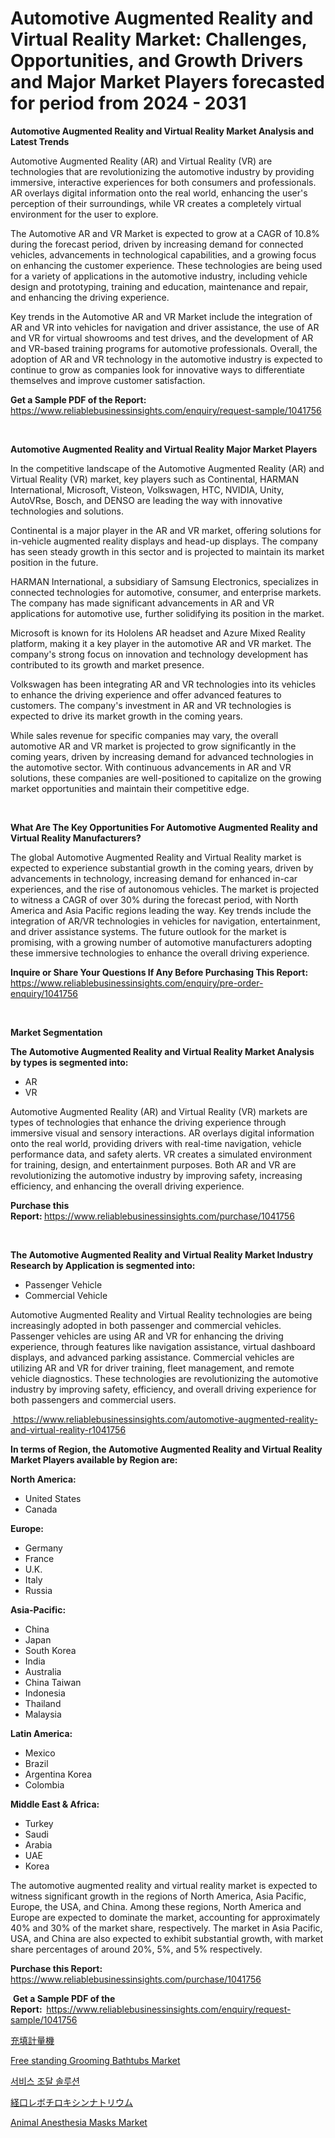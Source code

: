 <p><h1>Automotive Augmented Reality and Virtual Reality Market: Challenges, Opportunities, and Growth Drivers and Major Market Players forecasted for period from 2024 - 2031</h1></p><p><strong>Automotive Augmented Reality and Virtual Reality Market Analysis and Latest Trends</strong></p>
<p><p>Automotive Augmented Reality (AR) and Virtual Reality (VR) are technologies that are revolutionizing the automotive industry by providing immersive, interactive experiences for both consumers and professionals. AR overlays digital information onto the real world, enhancing the user's perception of their surroundings, while VR creates a completely virtual environment for the user to explore.</p><p>The Automotive AR and VR Market is expected to grow at a CAGR of 10.8% during the forecast period, driven by increasing demand for connected vehicles, advancements in technological capabilities, and a growing focus on enhancing the customer experience. These technologies are being used for a variety of applications in the automotive industry, including vehicle design and prototyping, training and education, maintenance and repair, and enhancing the driving experience.</p><p>Key trends in the Automotive AR and VR Market include the integration of AR and VR into vehicles for navigation and driver assistance, the use of AR and VR for virtual showrooms and test drives, and the development of AR and VR-based training programs for automotive professionals. Overall, the adoption of AR and VR technology in the automotive industry is expected to continue to grow as companies look for innovative ways to differentiate themselves and improve customer satisfaction.</p></p>
<p><strong>Get a Sample PDF of the Report:&nbsp;</strong> <a href="https://www.reliablebusinessinsights.com/enquiry/request-sample/1041756">https://www.reliablebusinessinsights.com/enquiry/request-sample/1041756</a></p>
<p>&nbsp;</p>
<p><strong>Automotive Augmented Reality and Virtual Reality Major Market Players</strong></p>
<p><p>In the competitive landscape of the Automotive Augmented Reality (AR) and Virtual Reality (VR) market, key players such as Continental, HARMAN International, Microsoft, Visteon, Volkswagen, HTC, NVIDIA, Unity, AutoVRse, Bosch, and DENSO are leading the way with innovative technologies and solutions.</p><p>Continental is a major player in the AR and VR market, offering solutions for in-vehicle augmented reality displays and head-up displays. The company has seen steady growth in this sector and is projected to maintain its market position in the future.</p><p>HARMAN International, a subsidiary of Samsung Electronics, specializes in connected technologies for automotive, consumer, and enterprise markets. The company has made significant advancements in AR and VR applications for automotive use, further solidifying its position in the market.</p><p>Microsoft is known for its Hololens AR headset and Azure Mixed Reality platform, making it a key player in the automotive AR and VR market. The company's strong focus on innovation and technology development has contributed to its growth and market presence.</p><p>Volkswagen has been integrating AR and VR technologies into its vehicles to enhance the driving experience and offer advanced features to customers. The company's investment in AR and VR technologies is expected to drive its market growth in the coming years.</p><p>While sales revenue for specific companies may vary, the overall automotive AR and VR market is projected to grow significantly in the coming years, driven by increasing demand for advanced technologies in the automotive sector. With continuous advancements in AR and VR solutions, these companies are well-positioned to capitalize on the growing market opportunities and maintain their competitive edge.</p></p>
<p>&nbsp;</p>
<p><strong>What Are The Key Opportunities For Automotive Augmented Reality and Virtual Reality Manufacturers?</strong></p>
<p><p>The global Automotive Augmented Reality and Virtual Reality market is expected to experience substantial growth in the coming years, driven by advancements in technology, increasing demand for enhanced in-car experiences, and the rise of autonomous vehicles. The market is projected to witness a CAGR of over 30% during the forecast period, with North America and Asia Pacific regions leading the way. Key trends include the integration of AR/VR technologies in vehicles for navigation, entertainment, and driver assistance systems. The future outlook for the market is promising, with a growing number of automotive manufacturers adopting these immersive technologies to enhance the overall driving experience.</p></p>
<p><strong>Inquire or Share Your Questions If Any Before Purchasing This Report:</strong> <a href="https://www.reliablebusinessinsights.com/enquiry/pre-order-enquiry/1041756">https://www.reliablebusinessinsights.com/enquiry/pre-order-enquiry/1041756</a></p>
<p>&nbsp;</p>
<p><strong>Market Segmentation</strong></p>
<p><strong>The Automotive Augmented Reality and Virtual Reality Market Analysis by types is segmented into:</strong></p>
<p><ul><li>AR</li><li>VR</li></ul></p>
<p><p>Automotive Augmented Reality (AR) and Virtual Reality (VR) markets are types of technologies that enhance the driving experience through immersive visual and sensory interactions. AR overlays digital information onto the real world, providing drivers with real-time navigation, vehicle performance data, and safety alerts. VR creates a simulated environment for training, design, and entertainment purposes. Both AR and VR are revolutionizing the automotive industry by improving safety, increasing efficiency, and enhancing the overall driving experience.</p></p>
<p><strong>Purchase this Report:&nbsp;</strong><a href="https://www.reliablebusinessinsights.com/purchase/1041756">https://www.reliablebusinessinsights.com/purchase/1041756</a></p>
<p>&nbsp;</p>
<p><strong>The Automotive Augmented Reality and Virtual Reality Market Industry Research by Application is segmented into:</strong></p>
<p><ul><li>Passenger Vehicle</li><li>Commercial Vehicle</li></ul></p>
<p><p>Automotive Augmented Reality and Virtual Reality technologies are being increasingly adopted in both passenger and commercial vehicles. Passenger vehicles are using AR and VR for enhancing the driving experience, through features like navigation assistance, virtual dashboard displays, and advanced parking assistance. Commercial vehicles are utilizing AR and VR for driver training, fleet management, and remote vehicle diagnostics. These technologies are revolutionizing the automotive industry by improving safety, efficiency, and overall driving experience for both passengers and commercial users.</p></p>
<p><a href="https://www.reliablebusinessinsights.com/automotive-augmented-reality-and-virtual-reality-r1041756">&nbsp;https://www.reliablebusinessinsights.com/automotive-augmented-reality-and-virtual-reality-r1041756</a></p>
<p><strong>In terms of Region, the Automotive Augmented Reality and Virtual Reality Market Players available by Region are:</strong></p>
<p>
    <p> <strong> North America: </strong>
        <ul>
            <li>United States</li>
            <li>Canada</li>
        </ul>
        </p> 
    <p> <strong> Europe: </strong>
        <ul>
            <li>Germany</li>
            <li>France</li>
            <li>U.K.</li>
            <li>Italy</li>
            <li>Russia</li>
        </ul>
        </p> 
    <p> <strong> Asia-Pacific: </strong>
        <ul>
            <li>China</li>
            <li>Japan</li>
            <li>South Korea</li>
            <li>India</li>
            <li>Australia</li>
            <li>China Taiwan</li>
            <li>Indonesia</li>
            <li>Thailand</li>
            <li>Malaysia</li>
        </ul>
        </p> 
    <p> <strong> Latin America: </strong>
        <ul>
            <li>Mexico</li>
            <li>Brazil</li>
            <li>Argentina Korea</li>
            <li>Colombia</li>
        </ul>
        </p> 
    <p> <strong> Middle East & Africa: </strong>
        <ul>
            <li>Turkey</li>
            <li>Saudi</li>
            <li>Arabia</li>
            <li>UAE</li>
            <li>Korea</li>
        </ul>
    </p>
    </p>
<p><p>The automotive augmented reality and virtual reality market is expected to witness significant growth in the regions of North America, Asia Pacific, Europe, the USA, and China. Among these regions, North America and Europe are expected to dominate the market, accounting for approximately 40% and 30% of the market share, respectively. The market in Asia Pacific, USA, and China are also expected to exhibit substantial growth, with market share percentages of around 20%, 5%, and 5% respectively.</p></p>
<p><strong>Purchase this Report: </strong><a href="https://www.reliablebusinessinsights.com/purchase/1041756">https://www.reliablebusinessinsights.com/purchase/1041756</a></p>
<p>&nbsp;<strong>Get a Sample PDF of the Report:&nbsp;&nbsp;</strong><a href="https://www.reliablebusinessinsights.com/enquiry/request-sample/1041756">https://www.reliablebusinessinsights.com/enquiry/request-sample/1041756</a></p>
<p><strong></strong></p>
<p><p><a href="https://github.com/SantosDicki04/Market-Research-Report-List-2/blob/main/9948682120341.md">充填計量機</a></p><p><a href="https://github.com/caicuccucga/Market-Research-Report-List-1/blob/main/free-standing-grooming-bathtubs-market.md">Free standing Grooming Bathtubs Market</a></p><p><a href="https://medium.com/@corneliutrifa2022/2024%EB%85%84%EB%B6%80%ED%84%B0-2031%EB%85%84%EA%B9%8C%EC%A7%80-cagr%EB%A1%9C-%EC%84%B1%EC%9E%A5%ED%95%98%EA%B3%A0-%EC%9E%88%EB%8A%94-%EC%84%9C%EB%B9%84%EC%8A%A4-%EA%B5%AC%EB%A7%A4-%EC%86%94%EB%A3%A8%EC%85%98-%EC%8B%9C%EC%9E%A5-%EA%B7%9C%EB%AA%A8%EC%97%90-%EB%8C%80%ED%95%9C-%ED%86%B5%EC%B0%B0%EB%A0%A5-1cbf38c524c6">서비스 조달 솔루션</a></p><p><a href="https://medium.com/@izaiahbartell/%E3%82%B0%E3%83%AD%E3%83%BC%E3%83%90%E3%83%AB%E3%81%AA%E5%8F%A3%E8%85%94%E3%83%AC%E3%83%9C%E3%83%81%E3%83%AD%E3%82%AD%E3%82%B7%E3%83%B3%E3%83%8A%E3%83%88%E3%83%AA%E3%82%A6%E3%83%A0%E5%B8%82%E5%A0%B4%E3%81%AF-2024%E5%B9%B4%E3%81%8B%E3%82%892031%E5%B9%B4%E3%81%BE%E3%81%A7%E3%81%AE%E6%9C%9F%E9%96%93%E3%81%AB-%E3%81%AE%E5%B9%B4%E9%96%93%E6%88%90%E9%95%B7%E7%8E%87%E3%81%A7%E6%88%90%E9%95%B7%E3%81%99%E3%82%8B%E3%81%A8%E4%BA%88%E6%B8%AC%E3%81%95%E3%82%8C%E3%81%A6%E3%81%84%E3%81%BE%E3%81%99-e153790bffbb">経口レボチロキシンナトリウム</a></p><p><a href="https://github.com/qrkceaah30/Market-Research-Report-List-1/blob/main/animal-anesthesia-masks-market.md">Animal Anesthesia Masks Market</a></p></p>
